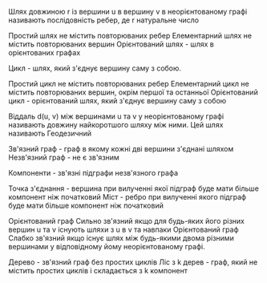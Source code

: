 Шлях довжиною r із вершини u в вершину v в неорієнтованому графі називають послідовність ребер, де r натуральне число

Простий шлях не містить повторюваних ребер
Елементарний шлях не містить повторюваних вершин
Орієнтований шлях - шлях в орієнтованих графах

Цикл - шлях, який з'єднує вершину саму з собою.

Простий цикл не містить повторюваних ребер
Елементарний цикл не містить повторюваних вершин, окрім першої та останньої
Орієнтований цикл - орієнтований шлях, який з'єднує вершину саму з собою

Віддаль d(u, v) між вершинами u та v у неорієнтованому графі називають довжину найкоротшого шляху між ними. Цей шлях називають Геодезичний

Зв'язний граф - граф в якому кожні дві вершини з'єднані шляхом
Незв'язний граф - не є зв'язним

Компоненти - зв'язні підграфи незв'язного графа

Точка з'єднання - вершина при вилученні якої підграф буде мати більше компонент ніж початковий
Міст - ребро при вилученні якого підграф буде мати більше компонент ніж початковий

Орієнтований граф Сильно зв'язний якщо для будь-яких його різних вершин u та v існують шляхи з u в v та навпаки
Орієнтований граф Слабко зв'язний якщо існує шлях між будь-якими двома різними вершинами у відповідному йому неорієнтованому графі.

Дерево - зв'язний граф без простих циклів
Ліс з k дерев - граф, який не містить простих циклів і складається з k компонент